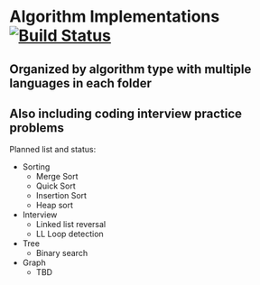 # Algorithm Implementations [![Build Status](https://travis-ci.org/mtakemoto/Algorithm-Implementations.svg?branch=master)](https://travis-ci.org/mtakemoto/Algorithm-Implementations)
## Organized by algorithm type with multiple languages in each folder
## Also including coding interview practice problems

Planned list and status:
* Sorting
  * Merge Sort
  * Quick Sort
  * Insertion Sort
  * Heap sort
* Interview
  * Linked list reversal
  * LL Loop detection
* Tree
  * Binary search
* Graph
  * TBD 
